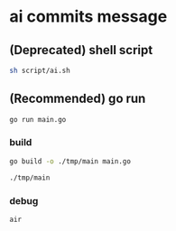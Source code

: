 # ai commits message
## (Deprecated) shell script
```bash
sh script/ai.sh
```

## (Recommended) go run
```bash
go run main.go
```
### build
```bash
go build -o ./tmp/main main.go

./tmp/main
```

### debug
```bash
air
```
